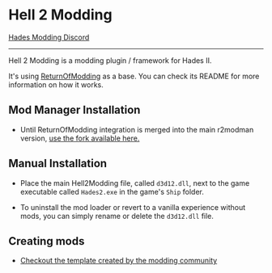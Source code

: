 # Hell 2 Modding

[Hades Modding Discord](https://discord.com/invite/KuMbyrN)

---

Hell 2 Modding is a modding plugin / framework for Hades II.

It's using [ReturnOfModding](https://github.com/xiaoxiao921/ReturnOfModdingBase) as a base. You can check its README for more information on how it works.

## Mod Manager Installation

- Until ReturnOfModding integration is merged into the main r2modman version, [use the fork available here.](https://github.com/xiaoxiao921/r2modmanPlus/releases/)

## Manual Installation

- Place the main Hell2Modding file, called `d3d12.dll`, next to the game executable called `Hades2.exe` in the game's `Ship` folder.

- To uninstall the mod loader or revert to a vanilla experience without mods, you can simply rename or delete the `d3d12.dll` file.

## Creating mods

- [Checkout the template created by the modding community](https://github.com/SGG-Modding/Hades2ModTemplate)
